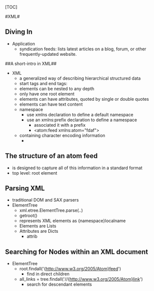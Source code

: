 
[TOC]

#XML#
## Diving In ##
- Application
    - syndication feeds: lists latest articles on a blog, forum, or other frequently-updated website.

##A short-intro in XML##
- XML
    - a generalized way of describing hierarchical structured data
    - start tags and end tags: <foo> </foo>
    - elements can be nested to any depth
    - only have one root element
    - elements can have attributes, quoted by single or double quotes
    - elements can have text content
    - namespace
        - use xmlns declaration to define a default namespace
        - use an xmlns:prefix declaration to define a namespace
            - associated it with a prefix
            - <atom:feed xmlns:atom="fdaf">
    - containing character encoding information
        - <?xml version='1.0' encoding='utf-8'?>
## The structure of an atom feed
- is designed to capture all of this information in a standard format
- top level: root element

## Parsing XML
- traditional DOM and SAX parsers
- ElementTree
    - xml.etree.ElementTree.parse(..)
    - getroot()
    - represents XML elements as {namespace}localname
    - Elements are Lists
    - Attributes are Dicts
        - attrib
## Searching for Nodes within an XML document
- ElementTree 
    - root.findall('{http://www.w3.org/2005/Atom}feed')
        - find in direct children
    - all_links = tree.findall('//{http://www.w3.org/2005/Atom}link')
        - search for descendant elements




